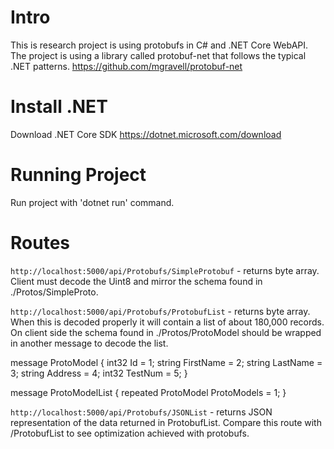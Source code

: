 # Intro
This is research project is using protobufs in C# and .NET Core WebAPI. The project is using a library called protobuf-net that follows the typical .NET patterns.
 https://github.com/mgravell/protobuf-net

# Install .NET
Download .NET Core SDK 
https://dotnet.microsoft.com/download


# Running Project
Run project with 'dotnet run' command.

# Routes
`http://localhost:5000/api/Protobufs/SimpleProtobuf` - returns byte array. Client must decode the Uint8 and mirror the schema found in ./Protos/SimpleProto.

`http://localhost:5000/api/Protobufs/ProtobufList` - returns byte array. When this is decoded properly it will contain a list of about 180,000 records. On client side the schema found in ./Protos/ProtoModel should be wrapped in another message to decode the list. 

message ProtoModel {
  int32 Id = 1;
  string FirstName = 2;
  string LastName = 3;
  string Address = 4;
  int32 TestNum = 5;
}

message ProtoModelList {
  repeated ProtoModel ProtoModels = 1;
}


`http://localhost:5000/api/Protobufs/JSONList` - returns JSON representation of the data returned in ProtobufList. Compare this route with /ProtobufList to see optimization achieved with protobufs.

